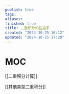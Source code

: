 ```yaml
---
publish: true
tags: 
aliases: 
finished: true
title: 二重积分帕拉迪宇
created: "2024-10-25 16:12"
updated: "2024-10-25 17:29"
---
```

# MOC

[[二重积分计算]]

[[其他类型二重积分]]
   
